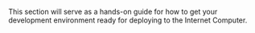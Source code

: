 This section will serve as a hands-on guide for how to get your development environment ready for deploying to the Internet Computer.